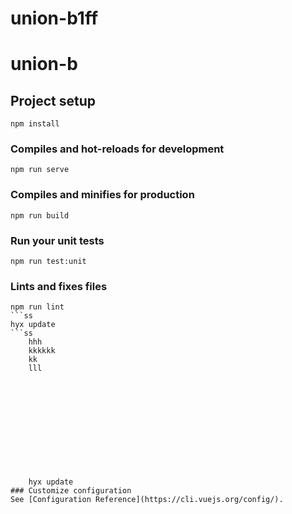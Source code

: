 # union-b1ff

# union-b
## Project setup
```
npm install
```

### Compiles and hot-reloads for development
```
npm run serve
```

### Compiles and minifies for production
```
npm run build
```

### Run your unit tests
```
npm run test:unit
```

### Lints and fixes files
````
npm run lint
```ss
hyx update
​```ss
    hhh
    kkkkkk
    kk
    lll
    
    
    
    
    
    
    
    
    
    
    
    
    hyx update
### Customize configuration
See [Configuration Reference](https://cli.vuejs.org/config/).

````